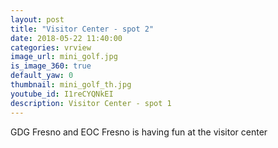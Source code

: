 ```yaml
---
layout: post
title: "Visitor Center - spot 2"
date: 2018-05-22 11:40:00
categories: vrview
image_url: mini_golf.jpg
is_image_360: true
default_yaw: 0
thumbnail: mini_golf_th.jpg
youtube_id: I1reCYQNkEI
description: Visitor Center - spot 1
---
```

GDG Fresno and EOC Fresno is having fun at the visitor center
